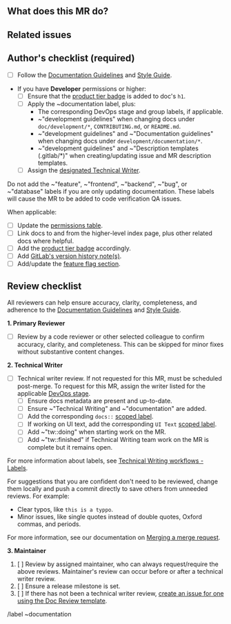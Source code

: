 <!-- Follow the documentation workflow https://docs.gitlab.com/ee/development/documentation/workflow.html -->
<!-- Additional information is located at https://docs.gitlab.com/ee/development/documentation/ -->
<!-- To find the designated Tech Writer for the stage/group, see https://about.gitlab.com/handbook/engineering/ux/technical-writing/#designated-technical-writers -->

<!-- Mention "documentation" or "docs" in the MR title -->
<!-- For changing documentation location use the "Change documentation location" template -->

## What does this MR do?

<!-- Briefly describe what this MR is about. -->

## Related issues

<!-- Link related issues below. -->

## Author's checklist (required)

- [ ] Follow the [Documentation Guidelines](https://docs.gitlab.com/ee/development/documentation/) and [Style Guide](https://docs.gitlab.com/ee/development/documentation/styleguide/).
- If you have **Developer** permissions or higher:
  - [ ] Ensure that the [product tier badge](https://docs.gitlab.com/ee/development/documentation/styleguide/index.html#product-tier-badges) is added to doc's `h1`.
  - [ ] Apply the ~documentation label, plus:
    - The corresponding DevOps stage and group labels, if applicable.
    - ~"development guidelines" when changing docs under `doc/development/*`, `CONTRIBUTING.md`, or `README.md`.
    - ~"development guidelines" and ~"Documentation guidelines" when changing docs under `development/documentation/*`.
    - ~"development guidelines" and ~"Description templates (.gitlab/\*)" when creating/updating issue and MR description templates.
  - [ ] Assign the [designated Technical Writer](https://about.gitlab.com/handbook/engineering/ux/technical-writing/#assignments).

Do not add the ~"feature", ~"frontend", ~"backend", ~"bug", or ~"database" labels if you are only updating documentation. These labels will cause the MR to be added to code verification QA issues.

When applicable:

- [ ] Update the [permissions table](https://docs.gitlab.com/ee/user/permissions.html).
- [ ] Link docs to and from the higher-level index page, plus other related docs where helpful.
- [ ] Add the [product tier badge](https://docs.gitlab.com/ee/development/documentation/styleguide/index.html#product-tier-badges) accordingly.
- [ ] Add [GitLab's version history note(s)](https://docs.gitlab.com/ee/development/documentation/styleguide/index.html#gitlab-versions).
- [ ] Add/update the [feature flag section](https://docs.gitlab.com/ee/development/documentation/feature_flags.html).

## Review checklist

All reviewers can help ensure accuracy, clarity, completeness, and adherence to the [Documentation Guidelines](https://docs.gitlab.com/ee/development/documentation/) and [Style Guide](https://docs.gitlab.com/ee/development/documentation/styleguide/).

**1. Primary Reviewer**

* [ ] Review by a code reviewer or other selected colleague to confirm accuracy, clarity, and completeness. This can be skipped for minor fixes without substantive content changes.

**2. Technical Writer**

- [ ] Technical writer review. If not requested for this MR, must be scheduled post-merge. To request for this MR, assign the writer listed for the applicable [DevOps stage](https://about.gitlab.com/handbook/product/categories/#devops-stages).
  - [ ] Ensure docs metadata are present and up-to-date.
  - [ ] Ensure ~"Technical Writing" and ~"documentation" are added.
  - [ ] Add the corresponding `docs::` [scoped label](https://gitlab.com/groups/gitlab-org/-/labels?utf8=%E2%9C%93&subscribed=&search=docs%3A%3A).
  - [ ] If working on UI text, add the corresponding `UI Text` [scoped label](https://gitlab.com/groups/gitlab-org/-/labels?utf8=%E2%9C%93&subscribed=&search=ui+text).
  - [ ] Add ~"tw::doing" when starting work on the MR.
  - [ ] Add ~"tw::finished" if Technical Writing team work on the MR is complete but it remains open.

For more information about labels, see [Technical Writing workflows - Labels](https://about.gitlab.com/handbook/engineering/ux/technical-writing/workflow/#labels).

For suggestions that you are confident don't need to be reviewed, change them locally
and push a commit directly to save others from unneeded reviews. For example:

- Clear typos, like `this is a typpo`.
- Minor issues, like single quotes instead of double quotes, Oxford commas, and periods.

For more information, see our documentation on [Merging a merge request](https://docs.gitlab.com/ee/development/code_review.html#merging-a-merge-request).

**3. Maintainer**

1. [ ] Review by assigned maintainer, who can always request/require the above reviews. Maintainer's review can occur before or after a technical writer review.
1. [ ] Ensure a release milestone is set.
1. [ ] If there has not been a technical writer review, [create an issue for one using the Doc Review template](https://gitlab.com/gitlab-org/gitlab/issues/new?issuable_template=Doc%20Review).

/label ~documentation
